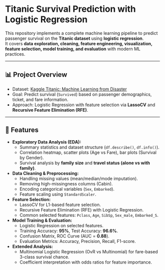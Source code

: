 # Titanic Survival Prediction with Logistic Regression

This repository implements a complete machine learning pipeline to predict passenger survival on the **Titanic dataset** using **logistic regression**.  
It covers **data exploration, cleaning, feature engineering, visualization, feature selection, model training, and evaluation** with modern ML practices.

---

## 📊 Project Overview
- Dataset: [Kaggle Titanic: Machine Learning from Disaster](https://www.kaggle.com/c/titanic)  
- Goal: Predict survival (`Survived`) based on passenger demographics, ticket, and fare information.  
- Approach: Logistic Regression with feature selection via **LassoCV** and **Recursive Feature Elimination (RFE)**.  

---

## 🚀 Features
- **Exploratory Data Analysis (EDA):**
  - Summary statistics and dataset structure (`df.describe()`, `df.info()`).
  - Correlation heatmap, scatter plots (Age vs Fare), bar plots (Survival by Gender).
  - Survival analysis by **family size** and **travel status (alone vs with family)**.
- **Data Cleaning & Preprocessing:**
  - Handling missing values (mean/median/mode imputation).
  - Removing high-missingness columns (Cabin).
  - Encoding categorical variables (`Sex`, `Embarked`).
  - Feature scaling using `StandardScaler`.
- **Feature Selection:**
  - LassoCV for L1-based feature selection.
  - Recursive Feature Elimination (RFE) with Logistic Regression.
  - Common selected features: `Pclass`, `Age`, `SibSp`, `Sex_male`, `Embarked_S`.
- **Model Training & Evaluation:**
  - Logistic Regression on selected features.
  - Training Accuracy: **95%**, Test Accuracy: **96.6%**.
  - Confusion Matrix, ROC Curve (AUC = **0.88**).
  - Evaluation Metrics: Accuracy, Precision, Recall, F1-score.
- **Extended Analysis:**
  - Multinomial Logistic Regression (OvR vs Multinomial) for fare-based 3-class survival chance.
  - Coefficient interpretation with odds ratios for feature importance.
